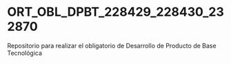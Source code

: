 # ORT_OBL_DPBT_228429_228430_232870
Repositorio para realizar el obligatorio de Desarrollo de Producto de Base Tecnológica
